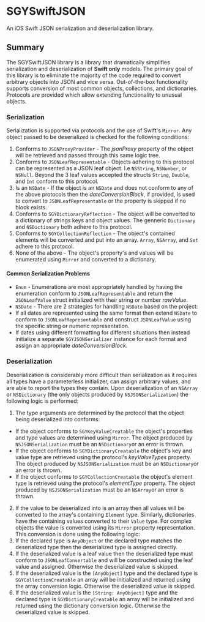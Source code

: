# SGYSwiftJSON
An iOS Swift JSON serialization and deserialization library.

## Summary
The SGYSwiftJSON library is a library that dramatically simplifies serialization and deserialization of **Swift only** models. The primary goal of this library is to eliminate the majority of the code required to convert arbitrary objects into JSON and vice versa. Out-of-the-box functionality supports conversion of most common objects, collections, and dictionaries.  Protocols are provided which allow extending functionality to unusual objects.

### Serialization
Serialization is supported via protocols and the use of Swift's `Mirror`. Any object passed to be deserialized is checked for the following conditions:
 1. Conforms to `JSONProxyProvider` - The *jsonProxy* property of the object will be retrieved and passed through this same logic tree.
 2. Conforms to `JSONLeafRepresentable` - Objects adhering to this protocol can be represented as a JSON leaf object.  I.e `NSString`, `NSNumber`, or `NSNull`.  Beyond the 3 leaf values accepted the structs `String`, `Double`, and `Int` conform to this protocol.
 3. Is an `NSDate` -  If the object is an `NSDate` and does not conform to any of the above protocols then the *dateConversionBlock*, if provided, is used to convert to `JSONLeafRepresentable` or the property is skipped if no block exists.
 4. Conforms to `SGYDictionaryReflection` - The object will be converted to a dictionary of strings keys and object values. The genneric `Dictionary` and `NSDictionary` both adhere to this protocol.
 5. Conforms to `SGYCollectionReflection` - The object's contained elements will be converted and put into an array. `Array`, `NSArray`, and `Set` adhere to this protocol.
 6. None of the above - The object's property's and values will be enumerated using `Mirror` and converted to a dictionary.
 
#### Common Serialization Problems
* `Enum` - Enumerations are most appropriately handled by having the enumeration conform to `JSONLeafRepresentable` and return the `JSONLeafValue` struct initialized with their string or number *rawValue*.
* `NSDate` - There are 2 strategies for handling `NSDate` based on the project:
 * If all dates are represented using the same format then extend `NSDate` to conform to `JSONLeafRepresentable` and construct `JSONLeafValue` using the specific string or numeric representation.
 * If dates using different formatting for different situations then instead initialize a separate `SGYJSONSerializer` instance for each format and assign an appropriate *dateConversionBlock*.

### Deserialization
Deserialization is considerably more difficult than serialization as it requires all types have a parameterless initializer, can assign arbitrary values, and are able to report the types they contain.  Upon deserialization of an `NSArray` or `NSDictionary` (the only objects produced by `NSJSONSerialization`) the following logic is performed:
 1. The type arguments are determined by the protocol that the object being deserialized into conforms:
  *  If the object conforms to `SGYKeyValueCreatable` the object's properties and type values are determined using `Mirror`.  The object produced by `NSJSONSerialization` must be an `NSDictionary`or an error is thrown.
  *  If the object conforms to `SGYDictionaryCreatable` the object's key and value type are retrieved using the protocol's *keyValueTypes* property. The object produced by `NSJSONSerialization` must be an `NSDictionary`or an error is thrown.
  *  If the object conforms to `SGYCollectionCreatable` the object's element type is retrieved using the protocol's *elementType* property. The object produced by `NSJSONSerialization` must be an `NSArray`or an error is thrown.
 2. If the value to be deserialized into is an array then all values will be converted to the array's containing `Element` type.  Similarly, dictionaries have the containing values converted to their `Value` type.  For complex objects the value is converted using its `Mirror` property representation.  This conversion is done using the following logic:
  1. If the declared type is `AnyObject` or the declared type matches the deserialized type then the deserialized type is assigned directly.
  2. If the deserialized value is a leaf value then the deserialized type must conform to `JSONLeafConvertable` and will be constructed using the leaf value and assigned.  Otherwise the deserialized value is skipped.
  3. If the deserialized value is the `[AnyObject]` type and the declared type is `SGYCollectionCreatable` an array will be initialized and returned using the array conversion logic.  Otherwise the deserialized value is skipped.
  4. If the deserialized value is the `[String: AnyObject]` type and the declared type is `SGYDictionaryCreatable` an array will be initialized and returned using the dictionary conversion logic.  Otherwise the deserialized value is skipped.
